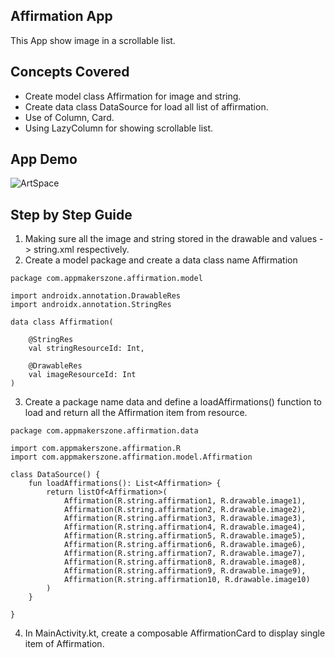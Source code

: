 Affirmation App
-------------
This App show image in a scrollable list.

Concepts Covered
-----------------
- Create model class Affirmation for image and string.
- Create data class DataSource for load all list of affirmation.
- Use of Column, Card.
- Using LazyColumn for showing scrollable list.

App Demo
---------
![ArtSpace](https://i.giphy.com/media/v1.Y2lkPTc5MGI3NjExdW9lZmdkcjE1aW9vN3QxdTYyNTB1cGV5ZzV4NHpqYTZ6aTQ5NGd4aCZlcD12MV9pbnRlcm5hbF9naWZfYnlfaWQmY3Q9Zw/6qP5Pl3tSSqDAX8N9D/giphy.gif)

Step by Step Guide
-------------------
1. Making sure all the image and string stored in the drawable and values -> string.xml respectively.
2. Create a model package and create a data class name Affirmation
```
package com.appmakerszone.affirmation.model

import androidx.annotation.DrawableRes
import androidx.annotation.StringRes

data class Affirmation(

    @StringRes
    val stringResourceId: Int,

    @DrawableRes
    val imageResourceId: Int
)
```
3. Create a package name data and define a loadAffirmations() function to load and return all the Affirmation item from resource.
```
package com.appmakerszone.affirmation.data

import com.appmakerszone.affirmation.R
import com.appmakerszone.affirmation.model.Affirmation

class DataSource() {
    fun loadAffirmations(): List<Affirmation> {
        return listOf<Affirmation>(
            Affirmation(R.string.affirmation1, R.drawable.image1),
            Affirmation(R.string.affirmation2, R.drawable.image2),
            Affirmation(R.string.affirmation3, R.drawable.image3),
            Affirmation(R.string.affirmation4, R.drawable.image4),
            Affirmation(R.string.affirmation5, R.drawable.image5),
            Affirmation(R.string.affirmation6, R.drawable.image6),
            Affirmation(R.string.affirmation7, R.drawable.image7),
            Affirmation(R.string.affirmation8, R.drawable.image8),
            Affirmation(R.string.affirmation9, R.drawable.image9),
            Affirmation(R.string.affirmation10, R.drawable.image10)
        )
    }

}
```
4. In MainActivity.kt, create a composable AffirmationCard to display single item of Affirmation.
